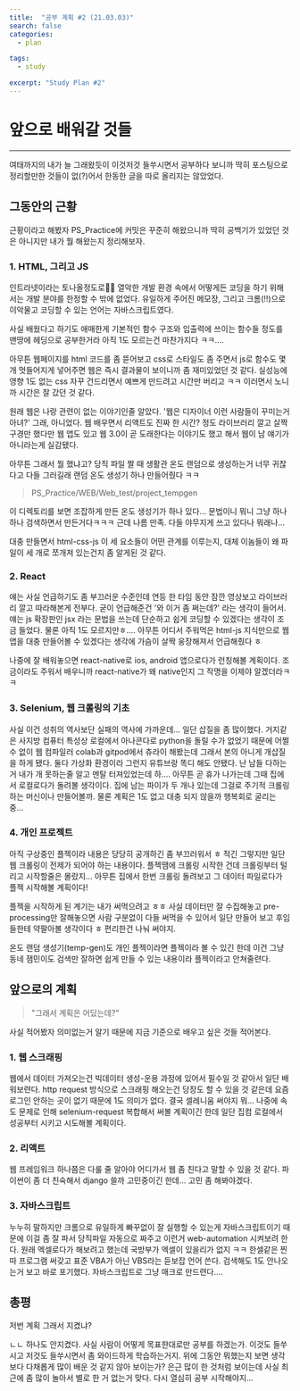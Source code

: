 ```yaml
---
title:  "공부 계획 #2 (21.03.03)"
search: false
categories: 
  - plan

tags:
  - study

excerpt: "Study Plan #2"
---
```


# __앞으로 배워갈 것들__
___

여태까지의 내가 늘 그래왔듯이 이것저것 들쑤시면서 공부하다 보니까 딱히 포스팅으로 정리할만한 것들이 없(?)어서 한동한 글을 따로 올리지는 않았었다.

## 그동안의 근황

근황이라고 해봤자 PS_Practice에 커밋은 꾸준히 해왔으니까 딱히 공백기가 있었던 것은 아니지만 내가 뭘 해왔는지 정리해보자.

### 1. HTML, 그리고 JS

인트라넷이라는 토나올정도로🤢🤢 열악한 개발 환경 속에서 어떻게든 코딩을 하기 위해서는 개발 분야를 한정할 수 밖에 없었다. 유일하게 주어진 메모장, 그리고 크롬(!!)으로 이악물고 코딩할 수 있는 언어는 자바스크립트였다.  

사실 배웠다고 하기도 애매한게 기본적인 함수 구조와 입출력에 쓰이는 함수들 정도를 맨땅에 헤딩으로 공부한거라 아직 1도 모르는건 마찬가지다 ㅋㅋ....  

아무튼 웹페이지를 html 코드를 좀 뜯어보고 css로 스타일도 좀 주면서 js로 함수도 몇개 멋들어지게 넣어주면 웹은 즉시 결과물이 보이니까 좀 재미있었던 것 같다. 실성능에 영향 1도 없는 css 자꾸 건드리면서 예쁘게 만드려고 시간만 버리고 ㅋㅋ 이러면서 노니까 시간은 잘 갔던 것 같다.  

원래 웹은 나랑 관련이 없는 이야기인줄 알았다. '웹은 디자이너 이런 사람들이 꾸미는거 아녀?' 그래, 아니었다. 웹 배우면서 리액트도 진짜 한 시간? 정도 라이브러리 깔고 살짝 구경만 했다만 웹 앱도 있고 웹 3.0이 곧 도래한다는 이야기도 했고 해서 웹이 남 얘기가 아니라는게 실감됐다.  

아무튼 그래서 뭘 했냐고? 당직 파일 짤 때 생활관 온도 랜덤으로 생성하는거 너무 귀찮다고 다들 그러길래 랜덤 온도 생성기 하나 만들어줬다 ㅋㅋ

> PS_Practice/WEB/Web_test/project_tempgen  

이 디렉토리를 보면 조잡하게 만든 온도 생성기가 하나 있다... 문법이니 뭐니 그냥 하나하나 검색하면서 만든거다ㅋㅋㅋ 근데 나름 만족. 다들 야무지게 쓰고 있다나 뭐래나...  

대충 만들면서 html-css-js 이 세 요소들이 어떤 관계를 이루는지, 대체 이놈들이 왜 파일이 세 개로 쪼개져 있는건지 좀 알게된 것 같다.

### 2. React

얘는 사실 언급하기도 좀 부끄러운 수준인데 연등 한 타임 동안 잠깐 영상보고 라이브러리 깔고 따라해본게 전부다. 굳이 언급해준건 '와 이거 좀 쩌는데?' 라는 생각이 들어서. 얘는 js 확장판인 jsx 라는 문법을 쓰는데 단순하고 쉽게 코딩할 수 있겠다는 생각이 조금 들었다. 물론 아직 1도 모르지만ㅎ.... 아무튼 어디서 주워먹은 html-js 지식만으로 웹 앱을 대충 만들어볼 수 있겠다는 생각에 가슴이 살짝 웅장해져서 언급해줬다 ㅎ  

나중에 잘 배워놓으면 react-native로 ios, android 앱으로다가 런칭해볼 계획이다. 조금이라도 주워서 배우니까 react-native가 왜 native인지 그 작명을 이제야 알겠더라ㅋㅋ  

### 3. Selenium, 웹 크롤링의 기초

사실 이건 성취의 역사보단 실패의 역사에 가까운데... 일단 삽질을 좀 많이했다. 거지같은 사지방 컴퓨터 특성상 로컬에서 아나콘다로 python을 돌릴 수가 없었기 때문에 어쩔 수 없이 웹 컴파일러 colab과 gitpod에서 츄라이 해봤는데 그래서 본의 아니게 개삽질을 하게 됐다. 둘다 가상화 환경이라 그런지 유튜브랑 똑디 해도 안됐다. 난 남들 다하는거 내가 개 못하는줄 알고 멘탈 터져있었는데 하.... 아무튼 곧 휴가 나가는데 그때 집에서 로컬로다가 돌려볼 생각이다. 집에 남는 파이가 두 개나 있는데 그걸로 주기적 크롤링 하는 머신이나 만들어볼까. 물론 계획은 1도 없고 대충 되지 않을까 행복회로 굴리는 중...

### 4. 개인 프로젝트

아직 구상중인 플젝이라 내용은 당당히 공개하긴 좀 부끄러워서 ㅎ 적긴 그렇지만 일단 웹 크롤링이 전제가 되어야 하는 내용이다. 플젝땜에 크롤링 시작한 건데 크롤링부터 털리고 시작할줄은 몰랐지... 아무튼 집에서 한번 크롤링 돌려보고 그 데이터 파일로다가 플젝 시작해볼 계획이다!  

플젝을 시작하게 된 계기는 내가 써먹으려고 ㅎㅎ 사실 데이터만 잘 수집해놓고 pre-processing만 잘해놓으면 사람 구분없이 다들 써먹을 수 있어서 일단 만들어 보고 후임들한테 약팔아볼 생각이다 ㅎ 편리한건 나눠 써야지.  

온도 랜덤 생성기(temp-gen)도 개인 플젝이라면 플젝이라 볼 수 있긴 한데 이건 그냥 동네 잼민이도 검색만 잘하면 쉽게 만들 수 있는 내용이라 플젝이라고 안쳐줄련다.

## 앞으로의 계획

> "그래서 계획은 어딨는데?"

사실 적어봤자 의미없는거 알기 때문에 지금 기준으로 배우고 싶은 것들 적어본다.

### 1. 웹 스크래핑

웹에서 데이터 가져오는건 빅데이터 생성-운용 과정에 있어서 필수일 것 같아서 일단 배워보련다. http request 방식으로 스크래핑 해오는건 당장도 할 수 있을 것 같은데 요즘 로그인 안하는 곳이 없기 때문에 1도 의미가 없다. 결국 셀레니움 써야지 뭐... 나중에 속도 문제로 인해 selenium-request 복합해서 써볼 계획이긴 한데 일단 집컴 로컬에서 성공부터 시키고 시도해볼 계획이다.

### 2. 리액트

웹 프레임워크 하나쯤은 다룰 줄 알아야 어디가서 웹 좀 친다고 말할 수 있을 것 같다. 파이썬이 좀 더 친숙해서 django 쓸까 고민중이긴 한데... 고민 좀 해봐야겠다.  

### 3. 자바스크립트

누누히 말하지만 크롬으로 유일하게 빠꾸없이 잘 실행할 수 있는게 자바스크립트이기 때문에 이걸 좀 잘 파서 당직파일 자동으로 짜주고 이런거 web-automation 시켜보려 한다. 원래 엑셀로다가 해보려고 했는데 국방부가 엑셀이 있을리가 없지 ㅋㅋ 한셀같은 찐따 프로그램 써갖고 표준 VBA가 아닌 VBS라는 듣보잡 언어 쓴다. 검색해도 1도 안나오는거 보고 바로 포기했다. 자바스크립트로 그냥 매크로 만드련다....


## 총평

저번 계획 그래서 지켰냐?  

ㄴㄴ 하나도 안지켰다. 사실 사람이 어떻게 목표한대로만 공부를 하겠는가. 이것도 들쑤시고 저것도 들쑤시면서 좀 와이드하게 학습하는거지. 위에 그동안 뭐했는지 보면 생각보다 다채롭게 많이 배운 것 같지 않아 보이는가? 은근 많이 한 것처럼 보이는데 사실 최근에 좀 많이 놀아서 별로 한 거 없는거 맞다. 다시 열심히 공부 시작해야지...



